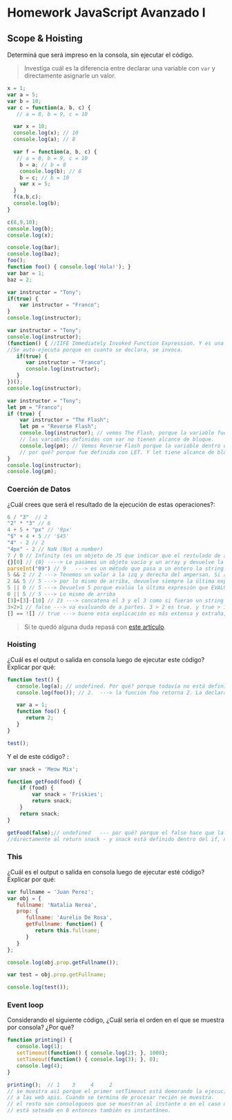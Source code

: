 
# Homework JavaScript Avanzado I

## Scope & Hoisting

Determiná que será impreso en la consola, sin ejecutar el código.

> Investiga cuál es la diferencia entre declarar una variable con `var` y directamente asignarle un valor.

<!--- 
La diferencia es que si directamente asignamos un valor y estamos en contexto global, vamos a estar definiendo esa variable como si fuera
global. Es una práctica que no se usa y que se desaconseja y probablemente nunca lo veamos usado de ese modo.
Si "definimos" una variable sin poner nada antes y estamos en un scope distinto al  global, vamos a estar
reasignando la variable global correspondiente.
 --->

```javascript
x = 1;
var a = 5;
var b = 10;
var c = function(a, b, c) {
   // a = 8, b = 9, c = 10

  var x = 10;
  console.log(x); // 10
  console.log(a); // 8

  var f = function(a, b, c) {
   // a = 8, b = 9, c = 10
    b = a; // b = 8
    console.log(b); // 8
    b = c; // b = 10
    var x = 5;
  }
  f(a,b,c);
  console.log(b);
}

c(8,9,10);
console.log(b);
console.log(x);
```

<!--- 
Output consola: //se ejecuta la función C que muestra todo esto:
10
8
8
9
Se sale de c y se consologuea lo de abajo
10
1
 --->

```javascript
console.log(bar);
console.log(baz);
foo();
function foo() { console.log('Hola!'); }
var bar = 1;
baz = 2;
```
<!--- 
undefined
ERROR! Se rompe la consola (?)
'Hola!'
 --->

```javascript
var instructor = "Tony";
if(true) {
    var instructor = "Franco";
}
console.log(instructor);
```

<!--- 
Output:
   Franco
   undefined

Adentro del if se está redefiniendo la variable "instructor".
El "if" no es función, entonces no crea contexto. Es un "bloque".
El let y el const tienen alcance de bloque, viven dentro de un bloque. En el caso de que ambas variables
instructor estuvieran definidas con el "let", las dos variables (global y dentro del bloque) serían distintas.
 --->

```javascript
var instructor = "Tony";
console.log(instructor);
(function() { //IIFE Immediately Invoked Function Expression. Y es una función anónima porque no tiene nombre.
//Se auto-ejecuta porque en cuanto se declara, se invoca. 
   if(true) {
      var instructor = "Franco";
      console.log(instructor);
   }
})();
console.log(instructor);
```
<!--- 
Output:
  Tony
  Franco
  Tony

  Este lo hice bien pero no sabía lo de la función anónima jajaja.
 --->

```javascript
var instructor = "Tony";
let pm = "Franco";
if (true) {
    var instructor = "The Flash";
    let pm = "Reverse Flash";
    console.log(instructor); // vemos The Flash, porque la variable fue REASIGNADA. Eso sucede con VAR
    // las variables definidas con var no tienen alcance de bloque.
    console.log(pm); // Vemos Reverse Flash porque la variable dentro del if es distinta de la global.
    // por qué? porque fue definida con LET. Y let tiene alcance de bloque. Son dos variables distintas.
}
console.log(instructor);
console.log(pm);
```

<!---
The flash
Reverse Flash

The Flash
Franco
--->

### Coerción de Datos

¿Cuál crees que será el resultado de la ejecución de estas operaciones?:

```javascript
6 / "3"  // 2
"2" * "3" // 6
4 + 5 + "px" // '9px'
"$" + 4 + 5 // '$45'
"4" - 2 // 2
"4px" - 2 // NaN (Not a number)
7 / 0 // Infinity (es un objeto de JS que indicar que el restulado de algo es infinito)
{}[0] // {0} ----> Le pasamos un objeto vacío y un array y devuelve la última expresión que evaluó.
parseInt("09") // 9   ---> es un método que pasa a un entero la string
5 && 2 // 2 ---> Tenemos un valor a la izq y derecha del ampersan. Si ambas cosas dan true, devuelve el valor de la derecha (es el último evaluado). ** IMPORTANTE** Si ponemos dos !! antes de una expresión, se devuelve si es true o false.
2 && 5 // 5 ---> por lo mismo de arriba, devuelve siempre la última expresión evaluada.
5 || 0 // 5 ---> Devuelve 5 porque evalúa la última expresión que EVALUÓ EN TRUE. Y el 0 es False, entonces devuelve 5
0 || 5 // 5 ---> Lo mismo de arriba
[3]+[3]-[10] // 23 ---> concatena el 3 y el 3 como si fueran un string (33) y resta 10 como número.
3>2>1 // false ---> va evaluando de a partes. 3 > 2 es true. y true > 1 es false jaja.
[] == ![] // true ---> bueno esta explicación es más extensa y extraña, dijo wanda.
```

> Si te quedó alguna duda repasá con [este artículo](http://javascript.info/tutorial/object-conversion).


### Hoisting

¿Cuál es el output o salida en consola luego de ejecutar este código? Explicar por qué:

```javascript
function test() {
   console.log(a); // undefined. Por qué? porque todavía no está definida, se define más abajo.
   console.log(foo()); // 2.  ---> la función foo retorna 2. La declaración de función en el hoisting se "sube completa".

   var a = 1;
   function foo() {
      return 2;
   }
}

test();
```
<!--
Output consola:

undefined
2
-->


Y el de este código? :

```javascript
var snack = 'Meow Mix';

function getFood(food) {
    if (food) {
        var snack = 'Friskies';
        return snack;
    }
    return snack;
}

getFood(false);// undefined   --- por qué? porque el false hace que la función se saltee el if, entonces pasa
//directamente al return snack - y snack está definido dentro del if, no de la función (y es una "var") 
```
<!---
si el argumento pasado fuera "true" en vez de false, sí retornaría "Friskies". Porque en ese caso entraría al if, y estaría retornando el snack que está definido dentro de la función, no el de afuera.

Si la variable snack ('Friskies') estuviera definida con let, y pasamos false como argumento, retornaría "Meow Mix".
Porque iría a tomar la variable de afuera.
--->


### This

¿Cuál es el output o salida en consola luego de ejecutar esté código? Explicar por qué:

```javascript
var fullname = 'Juan Perez';
var obj = {
   fullname: 'Natalia Nerea',
   prop: {
      fullname: 'Aurelio De Rosa',
      getFullname: function() {
         return this.fullname;
      }
   }
};

console.log(obj.prop.getFullname());

var test = obj.prop.getFullname;

console.log(test());
```
<!---
console.log(obj.prop.getFullname()); // 'Aurelio de Rosa'
console.log(test()); // 'Juan Perez'
--->

### Event loop

Considerando el siguiente código, ¿Cuál sería el orden en el que se muestra por consola? ¿Por qué?

```javascript
function printing() {
   console.log(1);
   setTimeout(function() { console.log(2); }, 1000);
   setTimeout(function() { console.log(3); }, 0);
   console.log(4);
}

printing();  // 1    3     4     2
// se muestra así porque el primer setTimeout está demorando la ejecución entonces pasa
// a las web apis. Cuando se termina de procesar recién se muestra.
// el resto son consologueos que se muestran al instante o en el caso del segundo settimeout,
// está seteado en 0 entonces también es instantáneo.
```
